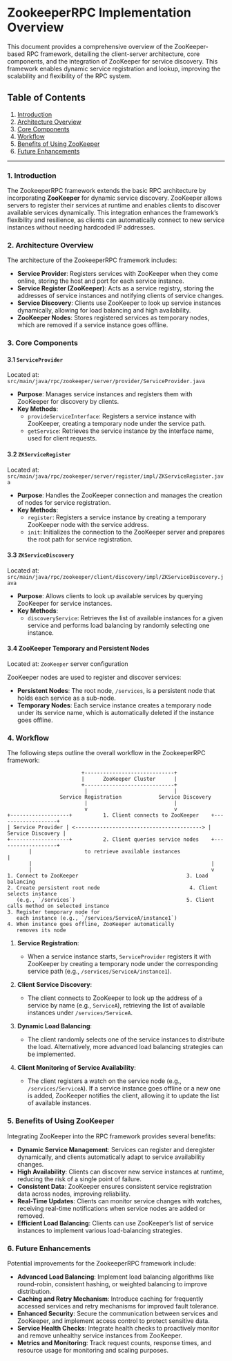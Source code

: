 # ZookeeperRPC Implementation Overview

This document provides a comprehensive overview of the ZooKeeper-based RPC framework, detailing the client-server architecture, core components, and the integration of ZooKeeper for service discovery. This framework enables dynamic service registration and lookup, improving the scalability and flexibility of the RPC system.

## Table of Contents
1. [Introduction](#introduction)
2. [Architecture Overview](#architecture-overview)
3. [Core Components](#core-components)
4. [Workflow](#workflow)
5. [Benefits of Using ZooKeeper](#benefits-of-using-zookeeper)
6. [Future Enhancements](#future-enhancements)

---

### 1. Introduction

The ZookeeperRPC framework extends the basic RPC architecture by incorporating **ZooKeeper** for dynamic service discovery. ZooKeeper allows servers to register their services at runtime and enables clients to discover available services dynamically. This integration enhances the framework’s flexibility and resilience, as clients can automatically connect to new service instances without needing hardcoded IP addresses.

### 2. Architecture Overview

The architecture of the ZookeeperRPC framework includes:
- **Service Provider**: Registers services with ZooKeeper when they come online, storing the host and port for each service instance.
- **Service Register (ZooKeeper)**: Acts as a service registry, storing the addresses of service instances and notifying clients of service changes.
- **Service Discovery**: Clients use ZooKeeper to look up service instances dynamically, allowing for load balancing and high availability.
- **ZooKeeper Nodes**: Stores registered services as temporary nodes, which are removed if a service instance goes offline.

### 3. Core Components

#### 3.1 `ServiceProvider`
Located at: `src/main/java/rpc/zookeeper/server/provider/ServiceProvider.java`

- **Purpose**: Manages service instances and registers them with ZooKeeper for discovery by clients.
- **Key Methods**:
    - `provideServiceInterface`: Registers a service instance with ZooKeeper, creating a temporary node under the service path.
    - `getService`: Retrieves the service instance by the interface name, used for client requests.

#### 3.2 `ZKServiceRegister`
Located at: `src/main/java/rpc/zookeeper/server/register/impl/ZKServiceRegister.java`

- **Purpose**: Handles the ZooKeeper connection and manages the creation of nodes for service registration.
- **Key Methods**:
    - `register`: Registers a service instance by creating a temporary ZooKeeper node with the service address.
    - `init`: Initializes the connection to the ZooKeeper server and prepares the root path for service registration.

#### 3.3 `ZKServiceDiscovery`
Located at: `src/main/java/rpc/zookeeper/client/discovery/impl/ZKServiceDiscovery.java`

- **Purpose**: Allows clients to look up available services by querying ZooKeeper for service instances.
- **Key Methods**:
    - `discoveryService`: Retrieves the list of available instances for a given service and performs load balancing by randomly selecting one instance.

#### 3.4 ZooKeeper Temporary and Persistent Nodes
Located at: `ZooKeeper` server configuration

ZooKeeper nodes are used to register and discover services:
- **Persistent Nodes**: The root node, `/services`, is a persistent node that holds each service as a sub-node.
- **Temporary Nodes**: Each service instance creates a temporary node under its service name, which is automatically deleted if the instance goes offline.

### 4. Workflow

The following steps outline the overall workflow in the ZookeeperRPC framework:

```
                        +-----------------------------+
                        |      ZooKeeper Cluster      |
                        +-----------------------------+
                         |                            |
                 Service Registration            Service Discovery
                         |                            |
                         v                            v
+-------------------+          1. Client connects to ZooKeeper    +-------------------+
| Service Provider | <-----------------------------------------> | Service Discovery |
+-------------------+          2. Client queries service nodes    +-------------------+
       |                 to retrieve available instances               |
       |                                                          |
       |                                                          v
1. Connect to ZooKeeper                                   3. Load balancing
2. Create persistent root node                             4. Client selects instance
   (e.g., `/services`)                                    5. Client calls method on selected instance
3. Register temporary node for
   each instance (e.g., `/services/ServiceA/instance1`)
4. When instance goes offline, ZooKeeper automatically
   removes its node
```
1. **Service Registration**:
    - When a service instance starts, `ServiceProvider` registers it with ZooKeeper by creating a temporary node under the corresponding service path (e.g., `/services/ServiceA/instance1`).

2. **Client Service Discovery**:
    - The client connects to ZooKeeper to look up the address of a service by name (e.g., `ServiceA`), retrieving the list of available instances under `/services/ServiceA`.

3. **Dynamic Load Balancing**:
    - The client randomly selects one of the service instances to distribute the load. Alternatively, more advanced load balancing strategies can be implemented.

4. **Client Monitoring of Service Availability**:
    - The client registers a watch on the service node (e.g., `/services/ServiceA`). If a service instance goes offline or a new one is added, ZooKeeper notifies the client, allowing it to update the list of available instances.

### 5. Benefits of Using ZooKeeper

Integrating ZooKeeper into the RPC framework provides several benefits:

- **Dynamic Service Management**: Services can register and deregister dynamically, and clients automatically adapt to service availability changes.
- **High Availability**: Clients can discover new service instances at runtime, reducing the risk of a single point of failure.
- **Consistent Data**: ZooKeeper ensures consistent service registration data across nodes, improving reliability.
- **Real-Time Updates**: Clients can monitor service changes with watches, receiving real-time notifications when service nodes are added or removed.
- **Efficient Load Balancing**: Clients can use ZooKeeper’s list of service instances to implement various load-balancing strategies.

### 6. Future Enhancements

Potential improvements for the ZookeeperRPC framework include:

- **Advanced Load Balancing**: Implement load balancing algorithms like round-robin, consistent hashing, or weighted balancing to improve distribution.
- **Caching and Retry Mechanism**: Introduce caching for frequently accessed services and retry mechanisms for improved fault tolerance.
- **Enhanced Security**: Secure the communication between services and ZooKeeper, and implement access control to protect sensitive data.
- **Service Health Checks**: Integrate health checks to proactively monitor and remove unhealthy service instances from ZooKeeper.
- **Metrics and Monitoring**: Track request counts, response times, and resource usage for monitoring and scaling purposes.